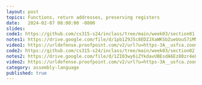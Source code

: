 ```yaml
---
layout: post
topics: Functions, return addresses, preserving registers
date:   2024-02-07 08:00:00 -0800
slides: 
code1: https://github.com/cs315-s24/inclass/tree/main/week03/section01
notes1: https://drive.google.com/file/d/1pb1Z9J5c8EDZJXaWKSbZueUouS7iMN02/view?usp=drive_link
video1: https://urldefense.proofpoint.com/v2/url?u=https-3A__usfca.zoom.us_rec_share_PgKzjST3OgBCmG6tGfAYEbiGmIggwNWW5vVpZksLmg9D0r2kuSdEwWceDkVVajDc.mNVg3ba14LQZz-5FOV&d=DwMFAw&c=qgVugHHq3rzouXkEXdxBNQ&r=pWdb0PpdrgbA8UziBLv0cLIW3gZNVZarim7OULHTsTQ&m=DO8Xjm_FoMrJswsix2tFcErS8nSTh9tUx5q2Ap9oqB0wzDrE_vnDcEtVB_Fip3yK&s=CVM20Xr4HCAvJnEM9aZAtrNIeU9NVkPvx-CkeyH1WIA&e=
code2: https://github.com/cs315-s24/inclass/tree/main/week03/section02
notes2: https://drive.google.com/file/d/1ZI03wy6iZYkdavUBEsdA6Ez80zr4eLjM/view?usp=drive_link
video2: https://urldefense.proofpoint.com/v2/url?u=https-3A__usfca.zoom.us_rec_share_fTewL32UZJVYcv613wt4ShPOxrfY-2DHKtkUi2neZG99pRPpKgULd92kIo7QLlUm1W.Cg2xGiz9IkNWELpG&d=DwMFAw&c=qgVugHHq3rzouXkEXdxBNQ&r=pWdb0PpdrgbA8UziBLv0cLIW3gZNVZarim7OULHTsTQ&m=wFDH0A9c8OCmbWkd80C9-1j2GAt4cyaN39Z8e4vm7kZGhdmyhhw0-QK5Q7XTSXek&s=OZMnTR-0sd6-z_1v5oBj5H751w2VaJUELflcqdZFlbM&e=
category: assembly-language
published: true
---
```


